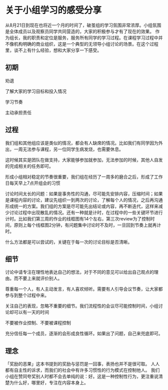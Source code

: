 # 关于小组学习的感受分享

从8月21日到现在也将近一个月的时间了，破茧组的学习氛围非常浓厚。小组氛围是全体成员以及观察员同学共同营造的，大家的积极参与才有了现在的效果。
作为组长，我的职责和定位是服务，服务所有同学的学习过程。在课程学习过程中并不像机构明确的商业组织，这是一个典型的无领导小组讨论的场景。在这个过程里，谈不上有什么经验，想和大家分享一下感受。

## 初期

劝退

了解大家的学习目标和投入情况

学习节奏

主动承担责任


## 过程

我们组和其他组应该是类似的情况，都会有人缺席的情况。比如我们有同学因为外出，一周无法参与课程，另一位同学生病发烧，也需要休息。

这时候其实是团队在做支持，大家能够参加就参加，无法参加的时候，其他人自发的完成相关的任务即可。

形成小组相对稳定的节奏很重要，我们组在经历了一周多的磨合之后，形成了工作日每天早上7点开组会的习惯

讨论时间太长的问题：如果是事务性的沟通，尽可能先安排内容，压缩时间；如果是课程内容的讨论，建议先组织一到两次的讨论，了解每个人的情况，之后再沟通形成统一的方案。我们组的方案是尽可能先出结论或内容，再不断迭代，这样来减少讨论过程中出现散乱的情况。还有一种就是计时，在过程中的一些关键环节进行计时。比如我们第三周的作业的线框图有14个左右，第三次review为了控制时间，原则上每个线框图2分钟，有问题集中讨论时不及时，一旦回到节奏上就再计时。

什么方法都是可以尝试的，关键在于每一次的讨论目标是否清晰。


## 细节

讨论中请专注在理性地表达自己的想法，对于不同的意见可以给出自己观点的理由。而不要上来就评价别人。

尊重每一个人，有人主动发言，有人喜欢倾听。需要有人引导会议节奏，让大家都参与到整个过程中来。

关注自己的表现，忽略不重要的细节。我们流程性的会议尽可能控制时间，小组讨论却可以有一天的时间

不要被作业控制、不要被课程控制

充分信任每一个成员，逐渐的会形成良性循环。如果出了问题，自己来兜底即可。

## 理念

「奖励的恶果」这本书提到的奖励与惩罚是一回事，表扬也并不是很可取。
人人都有自主性的诉求，而我们的社会中有许多习惯性的行为模式在控制他人。
我们小组在赞同夸奖别人时都不会去单纯的说：好。这是一种控制性行为，更注重说清楚为什么好，哪里好，专注在内容本身上。

